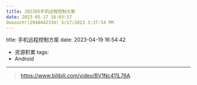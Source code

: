 ```yaml
---
title: 202305手机远程控制方案
date: 2023-05-17 16:03:17
Oooouch!(2948442334) 5/17/2023 3:37:54 PM
---
```

title: 手机远程控制方案
date: 2023-04-19 16:54:42
- 资源积累
tags: 
- Android
---

> https://www.bilibili.com/video/BV1Nc411L76A


